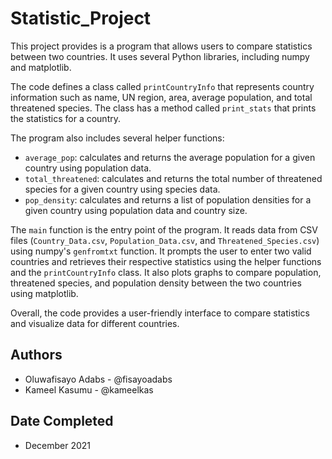 # Statistic_Project

This project provides is a program that allows users to compare statistics between two countries. It uses several Python libraries, including numpy and matplotlib.

The code defines a class called `printCountryInfo` that represents country information such as name, UN region, area, average population, and total threatened species. The class has a method called `print_stats` that prints the statistics for a country.

The program also includes several helper functions:
- `average_pop`: calculates and returns the average population for a given country using population data.
- `total_threatened`: calculates and returns the total number of threatened species for a given country using species data.
- `pop_density`: calculates and returns a list of population densities for a given country using population data and country size.

The `main` function is the entry point of the program. It reads data from CSV files (`Country_Data.csv`, `Population_Data.csv`, and `Threatened_Species.csv`) using numpy's `genfromtxt` function. It prompts the user to enter two valid countries and retrieves their respective statistics using the helper functions and the `printCountryInfo` class. It also plots graphs to compare population, threatened species, and population density between the two countries using matplotlib.

Overall, the code provides a user-friendly interface to compare statistics and visualize data for different countries.

## Authors
- Oluwafisayo Adabs - @fisayoadabs
- Kameel Kasumu - @kameelkas

## Date Completed
- December 2021
